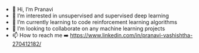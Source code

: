 - 👋 Hi, I’m Pranavi
- 👀 I’m interested in unsupervised and supervised deep learning 
- 🌱 I’m currently learning to code reinforcement learning algorithms
- 💞️ I’m looking to collaborate on any machine learning projects
- 📫 How to reach me ➡️ https://www.linkedin.com/in/pranavi-vashishtha-270412182/

<!---
pvashish/pvashish is a ✨ special ✨ repository because its `README.md` (this file) appears on your GitHub profile.
You can click the Preview link to take a look at your changes.
--->
